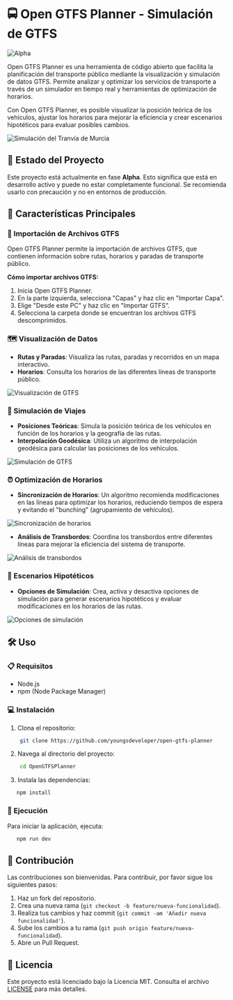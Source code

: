 # 🚍 Open GTFS Planner - Simulación de GTFS

![Alpha](https://img.shields.io/badge/status-alpha-red)


Open GTFS Planner es una herramienta de código abierto que facilita la planificación del transporte público mediante la visualización y simulación de datos GTFS. Permite analizar y optimizar los servicios de transporte a través de un simulador en tiempo real y herramientas de optimización de horarios.

Con Open GTFS Planner, es posible visualizar la posición teórica de los vehículos, ajustar los horarios para mejorar la eficiencia y crear escenarios hipotéticos para evaluar posibles cambios.

![Simulación del Tranvía de Murcia](docs/readme/sim_tram_murcia_l1.gif "Simulación del Tranvía de Murcia")

## 🚧 Estado del Proyecto

Este proyecto está actualmente en fase **Alpha**. Esto significa que está en desarrollo activo y puede no estar completamente funcional. Se recomienda usarlo con precaución y no en entornos de producción.


## 🌟 Características Principales

### 📂 Importación de Archivos GTFS

Open GTFS Planner permite la importación de archivos GTFS, que contienen información sobre rutas, horarios y paradas de transporte público.

**Cómo importar archivos GTFS:**

1. Inicia Open GTFS Planner.
2. En la parte izquierda, selecciona "Capas" y haz clic en "Importar Capa".
3. Elige "Desde este PC" y haz clic en "Importar GTFS".
4. Selecciona la carpeta donde se encuentran los archivos GTFS descomprimidos.

### 🗺️ Visualización de Datos

- **Rutas y Paradas**: Visualiza las rutas, paradas y recorridos en un mapa interactivo.
- **Horarios**: Consulta los horarios de las diferentes líneas de transporte público.

![Visualización de GTFS](docs/readme//c1_tm.png)

### 🚏 Simulación de Viajes

- **Posiciones Teóricas**: Simula la posición teórica de los vehículos en función de los horarios y la geografía de las rutas.
- **Interpolación Geodésica**: Utiliza un algoritmo de interpolación geodésica para calcular las posiciones de los vehículos.

![Simulación de GTFS](docs/readme/r17_sim.png)


### ⏰ Optimización de Horarios

- **Sincronización de Horarios**: Un algoritmo recomienda modificaciones en las líneas para optimizar los horarios, reduciendo tiempos de espera y evitando el "bunching" (agrupamiento de vehículos).

![Sincronización de horarios](docs/readme/opt_horarios.png)


- **Análisis de Transbordos**: Coordina los transbordos entre diferentes líneas para mejorar la eficiencia del sistema de transporte.

![Análisis de transbordos](docs/readme/analisis_transbordos.png)


### 🔄 Escenarios Hipotéticos

- **Opciones de Simulación**: Crea, activa y desactiva opciones de simulación para generar escenarios hipotéticos y evaluar modificaciones en los horarios de las rutas.

![Opciones de simulación](docs/readme/opt_sim.png)


## 🛠️ Uso

### 📋 Requisitos

- Node.js
- npm (Node Package Manager)

### 💻 Instalación

1. Clona el repositorio:
```bash
    git clone https://github.com/youngsdeveloper/open-gtfs-planner
```
2. Navega al directorio del proyecto:

```bash
    cd OpenGTFSPlanner
```

3. Instala las dependencias:

```bash
   npm install
```

### 🚀 Ejecución

Para iniciar la aplicación, ejecuta:

```bash
   npm run dev
```


## 🤝 Contribución

Las contribuciones son bienvenidas. Para contribuir, por favor sigue los siguientes pasos:

1. Haz un fork del repositorio.
2. Crea una nueva rama (`git checkout -b feature/nueva-funcionalidad`).
3. Realiza tus cambios y haz commit (`git commit -am 'Añadir nueva funcionalidad'`).
4. Sube los cambios a tu rama (`git push origin feature/nueva-funcionalidad`).
5. Abre un Pull Request.

## 📄 Licencia

Este proyecto está licenciado bajo la Licencia MIT. Consulta el archivo [LICENSE](LICENSE) para más detalles.
